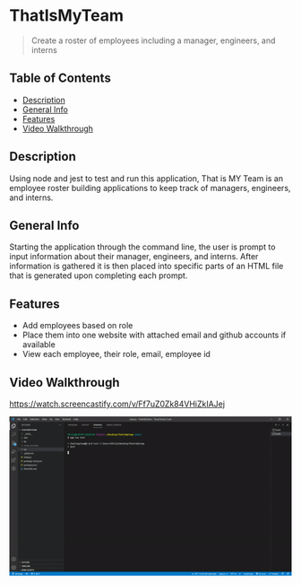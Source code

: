 # ThatIsMyTeam

> Create a roster of employees including a manager, engineers, and interns

## Table of Contents
* [Description](#Description)
* [General Info](#General-Info)
* [Features](#Features)
* [Video Walkthrough](#Video-Walkthrough)
## Description
Using node and jest to test and run this application, That is MY Team is an employee roster building applications to keep track of managers, engineers, and interns. 
## General Info
Starting the application through the command line, the user is prompt to input information about their manager, engineers, and interns. After information is gathered it is then placed into specific parts of an HTML file that is generated upon completing each prompt.
## Features
* Add employees based on role
* Place them into one website with attached email and github accounts if available
* View each employee, their role, email, employee id
## Video Walkthrough
https://watch.screencastify.com/v/Ff7uZ0Zk84VHiZkIAJej

![Video-Walkthrough-Preview](/dist/TeamProfileGif.gif)